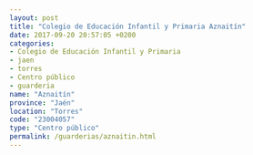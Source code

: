 ```yaml
---
layout: post
title: "Colegio de Educación Infantil y Primaria Aznaitín"
date: 2017-09-20 20:57:05 +0200
categories:
- Colegio de Educación Infantil y Primaria
- jaen
- torres
- Centro público
- guarderia
name: "Aznaitín"
province: "Jaén"
location: "Torres"
code: "23004057"
type: "Centro público"
permalink: /guarderias/aznaitin.html
---
```


